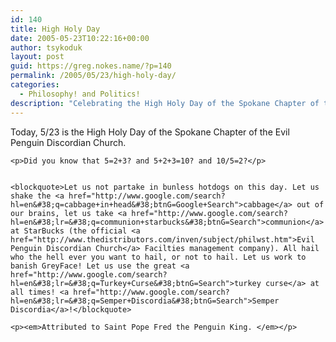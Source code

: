 ```yaml
---
id: 140
title: High Holy Day
date: 2005-05-23T10:22:16+00:00
author: tsykoduk
layout: post
guid: https://greg.nokes.name/?p=140
permalink: /2005/05/23/high-holy-day/
categories:
  - Philosophy! and Politics!
description: "Celebrating the High Holy Day of the Spokane Chapter of the Evil Penguin Discordian Church with sacred numerology, bunless hotdog abstinence, and Discordian wisdom."
---
```

<p>Today, 5/23 is the High Holy Day of the Spokane Chapter of the Evil Penguin Discordian Church.</p>


	<p>Did you know that 5=2+3? and 5+2+3=10? and 10/5=2?</p>


	<blockquote>Let us not partake in bunless hotdogs on this day. Let us shake the <a href="http://www.google.com/search?hl=en&#38;q=cabbage+in+head&#38;btnG=Google+Search">cabbage</a> out of our brains, let us take <a href="http://www.google.com/search?hl=en&#38;lr=&#38;q=communion+starbucks&#38;btnG=Search">communion</a> at StarBucks (the official <a href="http://www.thedistributors.com/inven/subject/philwst.htm">Evil Penguin Discordian Church</a> Facilties management company). All hail who the hell ever you want to hail, or not to hail. Let us work to banish GreyFace! Let us use the great <a href="http://www.google.com/search?hl=en&#38;lr=&#38;q=Turkey+Curse&#38;btnG=Search">turkey curse</a> at all times! <a href="http://www.google.com/search?hl=en&#38;lr=&#38;q=Semper+Discordia&#38;btnG=Search">Semper Discordia</a>!</blockquote>

	<p><em>Attributed to Saint Pope Fred the Penguin King. </em></p>